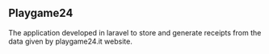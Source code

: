 ## Playgame24

The application developed in laravel to store and generate receipts from the data given by playgame24.it website. 